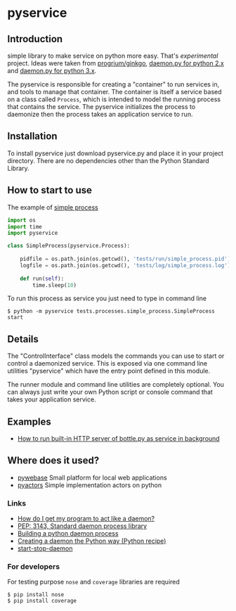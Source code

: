 pyservice
=========

## Introduction

simple library to make service on python more easy. That's *experimental* project. Ideas were taken from [progrium/ginkgo](https://github.com/progrium/ginkgo), [daemon.py for python 2.x](http://www.jejik.com/articles/2007/02/a_simple_unix_linux_daemon_in_python/) and [daemon.py for python 3.x](http://www.jejik.com/files/examples/daemon3x.py). 

The pyservice is responsible for creating a "container" to run services in, and tools to manage that container. The container is itself a service based on a class called `Process`, which is intended to model the running process that contains the service. The pyservice initializes the process to daemonize then the process takes an application service to run. 

## Installation

To install pyservice just download pyservice.py and place it in your project directory. There are no dependencies other than the Python Standard Library.

## How to start to use

The example of [simple process](https://github.com/ownport/pyservice/blob/master/tests/processes/simple_process.py)
```python
import os
import time
import pyservice

class SimpleProcess(pyservice.Process):
    
    pidfile = os.path.join(os.getcwd(), 'tests/run/simple_process.pid')
    logfile = os.path.join(os.getcwd(), 'tests/log/simple_process.log')
    
    def run(self):
        time.sleep(10)
```

To run this process as service you just need to type in command line 
```
$ python -m pyservice tests.processes.simple_process.SimpleProcess start
```

## Details

The "ControlInterface" class models the commands you can use to start or control a daemonized service. This is exposed via one command line utilities "pyservice" which have the entry point defined in this module.

The runner module and command line utilities are completely optional. You can always just write your own Python script or console command that takes your application service.

## Examples

 - [How to run built-in HTTP server of bottle.py as service in background](https://github.com/ownport/pyservice/tree/master/examples/bottlepy-daemon)

## Where does it used?

 - [pywebase](https://github.com/ownport/pywebase) Small platform for local web applications
 - [pyactors](https://github.com/ownport/pyactors) Simple implementation actors on python

### Links

 - [How do I get my program to act like a daemon?](http://www.svbug.com/documentation/comp.unix.programmer-FAQ/faq_2.html#SEC16)
 - [PEP: 3143, Standard daemon process library](http://www.python.org/dev/peps/pep-3143/)
 - [Building a python daemon process](http://www.gavinj.net/2012/06/building-python-daemon-process.html)
 - [Creating a daemon the Python way (Python recipe)](http://code.activestate.com/recipes/278731-creating-a-daemon-the-python-way/)
 - [start-stop-daemon](http://man.he.net/man8/start-stop-daemon)
 
### For developers

For testing purpose `nose` and `coverage` libraries are required

```
$ pip install nose
$ pip install coverage
```
